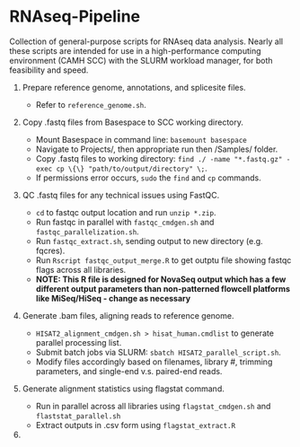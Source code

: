 # RNAseq-Pipeline

Collection of general-purpose scripts for RNAseq data analysis. Nearly all these scripts are intended for use in a high-performance computing environment (CAMH SCC) with the SLURM workload manager, for both feasibility and speed.

1. Prepare reference genome, annotations, and splicesite files.
   * Refer to `reference_genome.sh`.

2. Copy .fastq files from Basespace to SCC working directory.
   * Mount Basespace in command line: `basemount basespace`
   * Navigate to Projects/, then appropriate run then /Samples/ folder.
   * Copy .fastq files to working directory: `find ./ -name "*.fastq.gz" -exec cp \{\} "path/to/output/directory" \;`.
   * If permissions error occurs, `sudo` the `find` and `cp` commands.

3. QC .fastq files for any technical issues using FastQC.
   * `cd` to fastqc output location and run `unzip *.zip`.
   * Run fastqc in parallel with `fastqc_cmdgen.sh` and `fastqc_parallelization.sh`.
   * Run `fastqc_extract.sh`, sending output to new directory (e.g. fqcres).
   * Run `Rscript fastqc_output_merge.R` to get outptu file showing fastqc flags across all libraries.
   * **NOTE: This R file is designed for NovaSeq output which has a few different output parameters than non-patterned flowcell platforms like MiSeq/HiSeq - change as necessary**

4. Generate .bam files, aligning reads to reference genome.
   * `HISAT2_alignment_cmdgen.sh > hisat_human.cmdlist` to generate parallel processing list.
   * Submit batch jobs via SLURM: `sbatch HISAT2_parallel_script.sh`.
   * Modify files accordingly based on filenames, library #, trimming parameters, and single-end v.s. paired-end reads.

5. Generate alignment statistics using flagstat command.
   * Run in parallel across all libraries using `flagstat_cmdgen.sh` and `flaststat_parallel.sh`
   * Extract outputs in .csv form using `flagstat_extract.R`

6.

